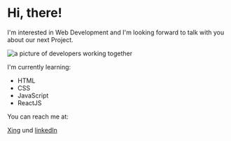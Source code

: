 # Hi, there!

<p>I'm interested in Web Development and I'm looking forward to talk with you about our next Project.</p>

<img src="https://encrypted-tbn0.gstatic.com/images?q=tbn:ANd9GcTdODeSH-UDAW54Dqef-OrKTEK4KlhX1Gl0OA&usqp=CAU" alt="a picture of developers working together">

<p>I'm currently learning:</p>

- HTML
- CSS
- JavaScript 
- ReactJS


<p>You can reach me at:</p>

<p> <a href="https://www.xing.com/profile/Georgios_Natrosvili/cv">Xing</a> und <a href="www.linkedin.com/in/natrosvili">linkedIn</a></p>

